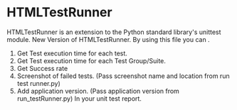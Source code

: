 # HTMLTestRunner
HTMLTestRunner is an extension to the Python standard library's unittest module.
New Version of HTMLTestRunner.
By using this file you can .
  1. Get Test execution time for each test.
  2. Get Test execution time for each Test Group/Suite.
  3. Get Success rate 
  4. Screenshot of failed tests. (Pass screenshot name and location from run test runner.py)
  5. Add application version. (Pass application version from run_testRunner.py)
In your unit test report.
